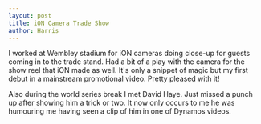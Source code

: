```yaml
---
layout: post
title: iON Camera Trade Show
author: Harris
---
```

I worked at Wembley stadium for iON cameras doing close-up for guests coming in to the trade stand. Had a bit of a play with the camera for the show reel that iON made as well. It's only a snippet of magic but my first debut in a mainstream promotional video. Pretty pleased with it!

Also during the world series break I met David Haye. Just missed a punch up after showing him a trick or two. It now only occurs to me he was humouring me having seen a clip of him in one of Dynamos videos.